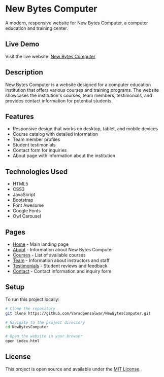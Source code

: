 # New Bytes Computer

A modern, responsive website for New Bytes Computer, a computer education and training center.

## Live Demo

Visit the live website: [New Bytes Computer](https://newbytescomputer.netlify.app/)

## Description

New Bytes Computer is a website designed for a computer education institution that offers various courses and training programs. The website showcases the institution's courses, team members, testimonials, and provides contact information for potential students.

## Features

- Responsive design that works on desktop, tablet, and mobile devices
- Course catalog with detailed information
- Team member profiles
- Student testimonials
- Contact form for inquiries
- About page with information about the institution

## Technologies Used

- HTML5
- CSS3
- JavaScript
- Bootstrap
- Font Awesome
- Google Fonts
- Owl Carousel

## Pages

- [Home](index.html) - Main landing page
- [About](about.html) - Information about New Bytes Computer
- [Courses](courses.html) - List of available courses
- [Team](team.html) - Information about instructors and staff
- [Testimonials](testimonial.html) - Student reviews and feedback
- [Contact](contact.html) - Contact information and inquiry form

## Setup

To run this project locally:

```bash
# Clone the repository
git clone https://github.com/Varadpensalwar/NewBytesComputer.git

# Navigate to the project directory
cd NewBytesComputer

# Open the website in your browser
open index.html
```

## License

This project is open source and available under the [MIT License](LICENSE).

